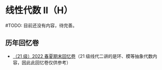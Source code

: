 # 线性代数 Ⅱ（H）

\#TODO: 目前还没有内容，待完善。

## 历年回忆卷
- [（21 级）2022 春夏期末回忆卷](%E7%BA%BF%E6%80%A7%E4%BB%A3%E6%95%B0%20%E2%85%A1%EF%BC%88H%EF%BC%892022%E6%98%A5%E5%A4%8F%E5%9B%9E%E5%BF%86%E5%8D%B7.pdf)（21 级线代二讲的是环、模等抽象代数内容，因此此回忆卷仅供参考）
